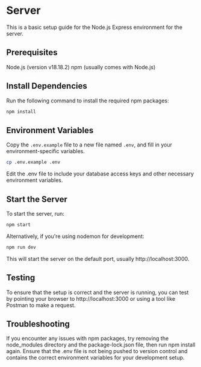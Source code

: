 # Server
This is a basic setup guide for the Node.js Express environment for the server.

## Prerequisites
Node.js (version v18.18.2)
npm (usually comes with Node.js)

## Install Dependencies
Run the following command to install the required npm packages:

```bash
npm install
```

## Environment Variables
Copy the `.env.example` file to a new file named `.env`, and fill in your environment-specific variables.

```bash
cp .env.example .env
```

Edit the .env file to include your database access keys and other necessary environment variables.

## Start the Server
To start the server, run:

```bash
npm start
```

Alternatively, if you're using nodemon for development:

```bash
npm run dev
```

This will start the server on the default port, usually http://localhost:3000.

## Testing
To ensure that the setup is correct and the server is running, you can test by pointing your browser to http://localhost:3000 or using a tool like Postman to make a request.

## Troubleshooting
If you encounter any issues with npm packages, try removing the node_modules directory and the package-lock.json file, then run npm install again.
Ensure that the .env file is not being pushed to version control and contains the correct environment variables for your development setup.
